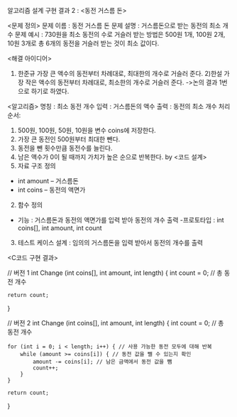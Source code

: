 알고리즘 설계 구현 결과 2 : <동전 거스름 돈>

<문제 정의>
문제 이름 : 동전 거스름 돈
문제 설명 : 거스름돈으로 받는 동전의 최소 개수
문제 예시 : 730원을 최소 동전의 수로 거슬러 받는 방법은 500원 1개, 100원 2개, 10원 3개로 총 6개의 동전을 거슬러 받는 것이 최소 값이다.

<해결 아이디어>
1) 한준규
가장 큰 액수의 동전부터 차례대로, 최대한의 개수로 거슬러 준다.
2)한설
가장 작은 액수의 동전부터 차례대로, 최소한의 개수로 거슬러 준다.
->논의 결과 1번으로 하기로 하였다.

<알고리즘>
명칭 : 최소 동전 개수
입력 : 거스름돈의 액수
출력 : 동전의 최소 개수
처리순서:
1. 500원, 100원, 50원, 10원을 변수 coins에 저장한다.
2. 가장 큰 동전인 500원부터 최대한 뺀다.
3. 동전을 뺀 횟수만큼 동전수를 늘린다.
4. 남은 액수가 0이 될 때까지 가치가 높은 순으로 반복한다.
by 
<코드 설계>
1. 자료 구조 정의
- int amount – 거스름돈
- int coins – 동전의 액면가
2. 함수 정의
- 기능 : 거스름돈과 동전의 액면가를 입력 받아 동전의 개수 출력
-프로토타입 : int coins[], int amount, int count

3. 테스트 케이스 설계
: 임의의 거스름돈을 입력 받아서 동전의 개수를 출력

<C코드 구현 결과>

// 버전 1
int Change (int coins[], int amount, int length)
{
    int count = 0; // 총 동전 개수

    return count;
}

// 버전 2
int Change (int coins[], int amount, int length)
{
    int count = 0; // 총 동전 개수

    for (int i = 0; i < length; i++) { // 사용 가능한 동전 모두에 대해 반복
        while (amount >= coins[i]) { // 동전 값을 뺄 수 있는지 확인
            amount -= coins[i]; // 남은 금액에서 동전 값을 뺌
            count++;
        }
    }

    return count;
}
